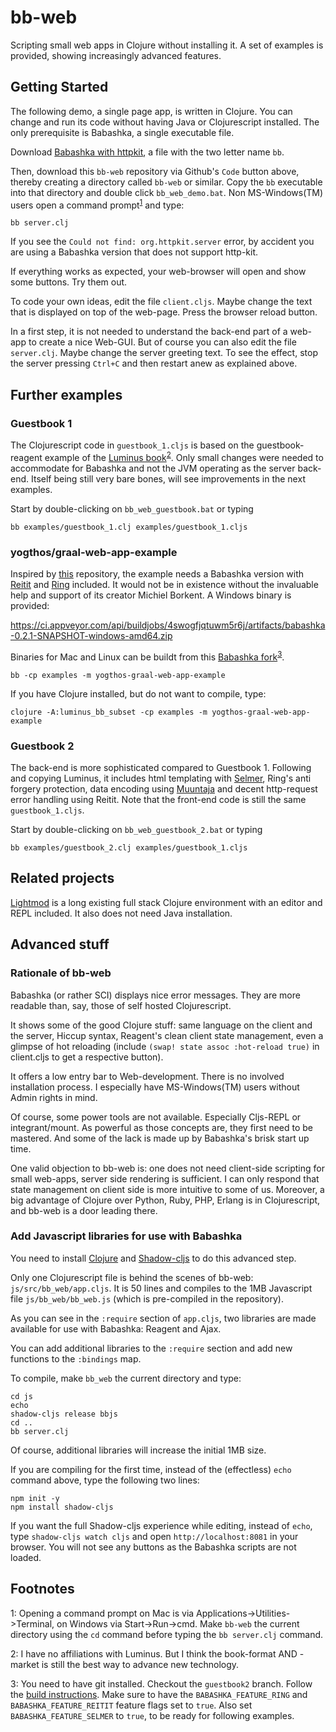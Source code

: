 # bb-web

Scripting small web apps in Clojure without installing it. A set of examples is provided, showing increasingly advanced features.

## Getting Started

The following demo, a single page app, is written in Clojure. You can change and run its code without having Java or Clojurescript installed. The only prerequisite is Babashka, a single executable file.

Download [Babashka with httpkit](https://github.com/borkdude/babashka/releases/tag/v0.2.1), a file with the two letter name `bb`.

Then, download this `bb-web` repository via Github's `Code` button above, thereby creating a directory called `bb-web` or similar. Copy the `bb` executable into that directory and double click `bb_web_demo.bat`. Non MS-Windows(TM) users open a command prompt<sup>[1](#myfootnote1)</sup> and type:

    bb server.clj

 If you see the `Could not find: org.httpkit.server` error, by accident you are using a Babashka version that does not support http-kit.

If everything works as expected, your web-browser will open and show some buttons. Try them out.

To code your own ideas, edit the file `client.cljs`. Maybe change the text that is displayed on top of the web-page. Press the browser reload button.

In a first step, it is not needed to understand the back-end part of a web-app to create a nice Web-GUI. But of course you can also edit the file `server.clj`. Maybe change the server greeting text. To see the effect, stop the server pressing `Ctrl+C` and then restart anew as explained above.

## Further examples

### Guestbook 1
The Clojurescript code in ``guestbook_1.cljs`` is based on the guestbook-reagent example of the [Luminus book](https://pragprog.com/titles/dswdcloj3/web-development-with-clojure-third-edition/)<sup>[2](#myfootnote2)</sup>. Only small changes were needed to accommodate for Babashka and not the JVM operating as the server back-end. Itself being still very bare bones, will see improvements in the next examples.

Start by double-clicking on `bb_web_guestbook.bat` or typing

    bb examples/guestbook_1.clj examples/guestbook_1.cljs

### yogthos/graal-web-app-example

Inspired by [this](https://github.com/yogthos/graal-web-app-example) repository, the example needs a Babashka version with [Reitit](https://github.com/metosin/reitit) and [Ring](https://github.com/ring-clojure/ring) included. It would not be in existence without the invaluable help and support of its creator Michiel Borkent. A Windows binary is provided:

https://ci.appveyor.com/api/buildjobs/4swogfjqtuwm5r6j/artifacts/babashka-0.2.1-SNAPSHOT-windows-amd64.zip

Binaries for Mac and Linux can be buildt from this [Babashka fork](https://github.com/kloimhardt/babashka)<sup>[3](#myfootnote3)</sup>. 
```
bb -cp examples -m yogthos-graal-web-app-example
```
If you have Clojure installed, but do not want to compile, type:
```
clojure -A:luminus_bb_subset -cp examples -m yogthos-graal-web-app-example

```

### Guestbook 2
The back-end is more sophisticated compared to Guestbook 1. Following and copying Luminus, it includes html templating with [Selmer](https://github.com/yogthos/Selmer), Ring's anti forgery protection, data encoding using [Muuntaja](https://github.com/metosin/muuntaja) and decent http-request error handling using Reitit. Note that the front-end code is still the same `guestbook_1.cljs`.

Start by double-clicking on `bb_web_guestbook_2.bat` or typing

```
bb examples/guestbook_2.clj examples/guestbook_1.cljs
```

## Related projects

[Lightmod](https://sekao.net/lightmod/) is a long existing full stack Clojure environment with an editor and REPL included. It also does not need Java installation.


## Advanced stuff

### Rationale of bb-web
Babashka (or rather SCI) displays nice error messages. They are more readable than, say, those of self hosted Clojurescript.

It shows some of the good Clojure stuff: same language on the client and the server, Hiccup syntax, Reagent's clean client state management, even a glimpse of hot reloading (include ``(swap! state assoc :hot-reload true)`` in client.cljs to get a respective button).

It offers a low entry bar to Web-development. There is no involved installation process. I especially have MS-Windows(TM) users without Admin rights in mind.

Of course, some power tools are not available. Especially Cljs-REPL or integrant/mount. As powerful as those concepts are, they first need to be mastered. And some of the lack is made up by Babashka's brisk start up time.

One valid objection to bb-web is: one does not need client-side scripting for small web-apps, server side rendering is sufficient. I can only respond that state management on client side is more intuitive to some of us. Moreover, a big advantage of Clojure over Python, Ruby, PHP, Erlang is in Clojurescript, and bb-web is a door leading there.

### Add Javascript libraries for use with Babashka

You need to install [Clojure](https://www.clojure.org) and [Shadow-cljs](http://shadow-cljs.org) to do this advanced step.

Only one Clojurescript file is behind the scenes of bb-web: ``js/src/bb_web/app.cljs``. It is 50 lines and compiles to the 1MB Javascript file `js/bb_web/bb_web.js` (which is pre-compiled in the repository). 

As you can see in the ``:require`` section of `app.cljs`, two libraries are made available for use with Babashka: Reagent and Ajax.

You can add additional libraries  to the `:require` section and add new functions to the ``:bindings`` map.

To compile, make `bb_web` the current directory and type:
    
    cd js
    echo
    shadow-cljs release bbjs
    cd ..
    bb server.clj

Of course, additional libraries will increase the initial 1MB size. 

If you are compiling for the first time, instead of the (effectless) `echo` command above, type the following two lines:

    npm init -y
    npm install shadow-cljs

If you want the full Shadow-cljs experience while editing, instead of `echo`, type `shadow-cljs watch cljs` and open `http://localhost:8081` in your browser. You will not see any buttons as the Babashka scripts are not loaded.

## Footnotes

<a name="myfootnote1">1</a>: Opening a command prompt on Mac is via Applications->Utilities->Terminal, on Windows via Start->Run->cmd. Make `bb-web` the current directory using the `cd` command before typing the `bb server.clj` command.

<a name="myfootnote2">2</a>: I have no affiliations with Luminus. But I think the book-format AND -market is still the best way to advance new technology.

<a name="myfootnote3">3</a>: You need to have git installed. Checkout the `guestbook2` branch. Follow the [build instructions](https://github.com/borkdude/babashka/blob/master/doc/build.md). Make sure to have the `BABASHKA_FEATURE_RING` and `BABASHKA_FEATURE_REITIT` feature flags set to `true`. Also set `BABASHKA_FEATURE_SELMER` to `true`, to be ready for following examples.
